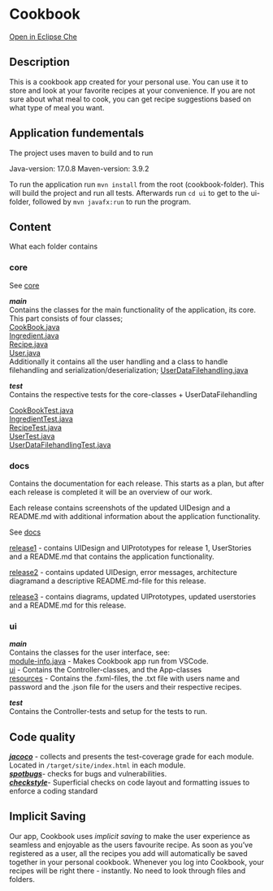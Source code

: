 # Cookbook

[Open in Eclipse Che](https://che.stud.ntnu.no/#https://gitlab.stud.idi.ntnu.no/it1901/groups-2023/gr2308/gr2308?new)

## Description
This is a cookbook app created for your personal use. You can use it to store and look at your favorite recipes at your convenience. If you are not sure about what meal to cook, you can get recipe suggestions based on what type of meal you want.

## Application fundementals
The project uses maven to build and to run

Java-version: 17.0.8
Maven-version: 3.9.2 

To run the application run `mvn install` from the root (cookbook-folder). This will build the project and run all tests. Afterwards run `cd ui` to get to the ui-folder, followed by `mvn javafx:run` to run the program. 


## Content

What each folder contains

### core

See [core](cookbook/core/src/main/java/core)  

***main***  
Contains the classes for the main functionality of the application, its core. This part consists of four classes;   
[CookBook.java](cookbook/core/src/main/java/core/CookBook.java)  
[Ingredient.java](cookbook/core/src/main/java/core/Ingredient.java)  
[Recipe.java](cookbook/core/src/main/java/core/Recipe.java)  
[User.java](cookbook/core/src/main/java/core/User.java)   
 Additionally it contains all the user handling and a class to handle filehandling and serialization/deserialization;
[UserDataFilehandling.java](cookbook/core/src/main/java/core/UserDataFilehandling.java) 


***test***  
Contains the respective tests for the core-classes + UserDataFilehandling

[CookBookTest.java](cookbook/core/src/test/java/core/CookBookTest.java)  
[IngredientTest.java](cookbook/core/src/test/java/core/IngredientTest.java)  
[RecipeTest.java](cookbook/core/src/test/java/core/RecipeTest.java)  
[UserTest.java](cookbook/core/src/test/java/core/UserTest.java)  
[UserDataFilehandlingTest.java](cookbook/core/src/test/java/core/UserDataFilehandlingTest.java)


### docs
Contains the documentation for each release. This starts as a plan, but after each release is completed it will be an overview of our work. 

Each release contains screenshots of the updated UIDesign and a README.md with additional information about the application functionality. 

See [docs](cookbook/docs)

[release1](cookbook/docs/release1)  - contains UIDesign and UIPrototypes for release 1, UserStories and a README.md that contains the application functionality. 

[release2](cookbook/docs/release2) - contains updated UIDesign, error messages, architecture diagramand a descriptive README.md-file for this release.

[release3](cookbook/docs/release3) - contains diagrams, updated UIPrototypes, updated userstories and a README.md for this release.

### ui

***main***  
Contains the classes for the user interface, see:  
[module-info.java](cookbook/ui/src/main/java/module-info.java) - Makes Cookbook app run from VSCode.  
[ui](cookbook/ui/src/main/java/ui) - Contains the Controller-classes, and the App-classes  
[resources](cookbook/ui/src/main/resources) - Contains the .fxml-files, the .txt file with users name and password and the .json file for the users and their respective recipes. 

***test***  
Contains the Controller-tests and setup for the tests to run. 

## Code quality

[***jacoco***](https://www.jacoco.org/) - collects and presents the test-coverage grade for each module. Located in `/target/site/index.html` in each module.  
[***spotbugs***](https://spotbugs.github.io/)- checks for bugs and vulnerabilities.  
[***checkstyle***](https://checkstyle.sourceforge.io/)-  Superficial checks on code layout and formatting issues to enforce a coding standard


## Implicit Saving

Our app, Cookbook uses *implicit saving* to make the user experience as seamless and enjoyable as the users favourite recipe. As soon as you’ve registered as a user, all the recipes you add will automatically be saved together in your personal cookbook. Whenever you log into Cookbook, your recipes will be right there - instantly. No need to look through files and folders. 


